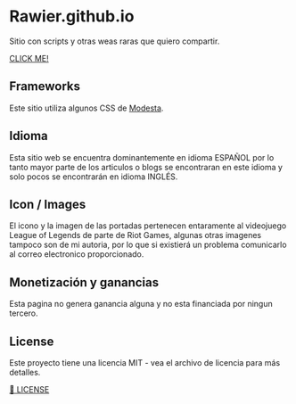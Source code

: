 # Rawier.github.io
Sitio con scripts y otras weas raras que quiero compartir.

[CLICK ME!](https://rawier.github.io)

## Frameworks
Este sitio utiliza algunos CSS de [Modesta](https://github.com/AlexFlipnote/Modesta).

## Idioma
Esta sitio web se encuentra dominantemente en idioma ESPAÑOL por lo tanto mayor parte de los articulos o blogs se encontraran en este idioma y solo pocos se encontrarán en idioma INGLÉS.

## Icon / Images
El icono y la imagen de las portadas pertenecen entaramente al videojuego League of Legends de parte de Riot Games, algunas otras imagenes tampoco son de mi autoria, por lo que si existierá un problema comunicarlo al correo electronico proporcionado.

## Monetización y ganancias
Esta pagina no genera ganancia alguna y no esta financiada por ningun tercero.

## License
Este proyecto tiene una licencia MIT - vea el archivo de licencia para más detalles.

[💜 LICENSE](/LICENSE)

